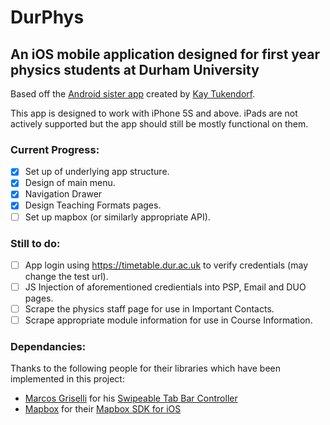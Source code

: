 # DurPhys

## An iOS mobile application designed for first year physics students at Durham University

Based off the [Android sister app](https://github.com/Bacoknight/DurPhys) created by [Kay Tukendorf](https://github.com/Bacoknight).

This app is designed to work with iPhone 5S and above. iPads are not actively supported but the app should still be mostly functional on them.

### Current Progress:
- [x] Set up of underlying app structure.
- [x] Design of main menu.
- [x] Navigation Drawer
- [x] Design Teaching Formats pages.
- [ ] Set up mapbox (or similarly appropriate API).
  
### Still to do:
- [ ] App login using https://timetable.dur.ac.uk to verify credentials (may change the test url).
- [ ] JS Injection of aforementioned credientials into PSP, Email and DUO pages.
- [ ] Scrape the physics staff page for use in Important Contacts.
- [ ] Scrape appropriate module information for use in Course Information.

### Dependancies:

Thanks to the following people for their libraries which have been implemented in this project:
* [Marcos Griselli](https://github.com/marcosgriselli) for his [Swipeable Tab Bar Controller](https://github.com/marcosgriselli/SwipeableTabBarController)
* [Mapbox](https://www.mapbox.com/) for their [Mapbox SDK for iOS](https://www.mapbox.com/install/ios/)
